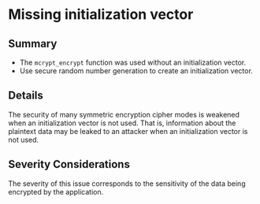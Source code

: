 # Missing initialization vector

## Summary

-   The `mcrypt_encrypt` function was used without an initialization vector.
-   Use secure random number generation to create an initialization vector.

## Details

The security of many symmetric encryption cipher modes is weakened when an
initialization vector is not used. That is, information about the plaintext data
may be leaked to an attacker when an initialization vector is not used.

## Severity Considerations

The severity of this issue corresponds to the sensitivity of the data being
encrypted by the application.
